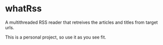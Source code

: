 # whatRss
A multithreaded RSS reader that retreives the articles and titles from
 target urls. 

This is a personal project, so use it as you see fit.
